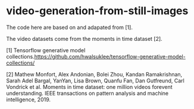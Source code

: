 # video-generation-from-still-images

The code here are based on and adapated from [1].

The video datasets come from the moments in time dataset [2].

[1] Tensorflow generative model collections.https://github.com/hwalsuklee/tensorflow-generative-model-collections/

[2] Mathew Monfort, Alex Andonian, Bolei Zhou, Kandan Ramakrishnan, Sarah Adel Bargal, YanYan, Lisa Brown, Quanfu Fan, Dan Gutfreund, Carl Vondrick et al. Moments in time dataset: one million videos forevent understanding. IEEE transactions on pattern analysis and machine intelligence, 2019.
